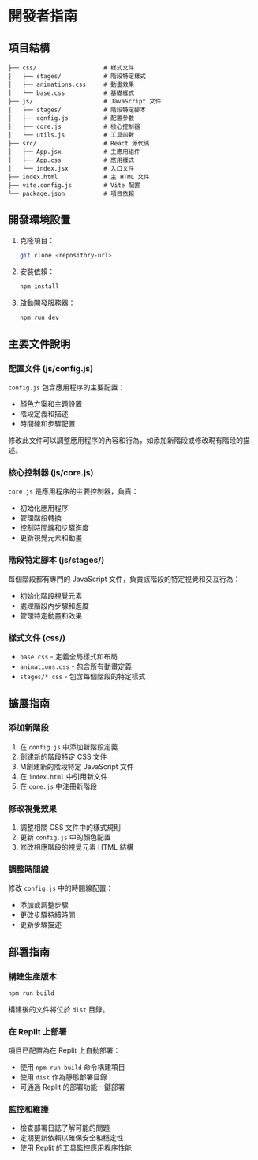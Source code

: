 
# 開發者指南

## 項目結構

```
├── css/                   # 樣式文件
│   ├── stages/            # 階段特定樣式
│   ├── animations.css     # 動畫效果
│   └── base.css           # 基礎樣式
├── js/                    # JavaScript 文件
│   ├── stages/            # 階段特定腳本
│   ├── config.js          # 配置參數
│   ├── core.js            # 核心控制器
│   └── utils.js           # 工具函數
├── src/                   # React 源代碼
│   ├── App.jsx            # 主應用組件
│   ├── App.css            # 應用樣式
│   └── index.jsx          # 入口文件
├── index.html             # 主 HTML 文件
├── vite.config.js         # Vite 配置
└── package.json           # 項目依賴
```

## 開發環境設置

1. 克隆項目：
   ```bash
   git clone <repository-url>
   ```

2. 安裝依賴：
   ```bash
   npm install
   ```

3. 啟動開發服務器：
   ```bash
   npm run dev
   ```

## 主要文件說明

### 配置文件 (js/config.js)

`config.js` 包含應用程序的主要配置：
- 顏色方案和主題設置
- 階段定義和描述
- 時間線和步驟配置

修改此文件可以調整應用程序的內容和行為，如添加新階段或修改現有階段的描述。

### 核心控制器 (js/core.js)

`core.js` 是應用程序的主要控制器，負責：
- 初始化應用程序
- 管理階段轉換
- 控制時間線和步驟進度
- 更新視覺元素和動畫

### 階段特定腳本 (js/stages/)

每個階段都有專門的 JavaScript 文件，負責該階段的特定視覺和交互行為：
- 初始化階段視覺元素
- 處理階段內步驟和進度
- 管理特定動畫和效果

### 樣式文件 (css/)

- `base.css` - 定義全局樣式和布局
- `animations.css` - 包含所有動畫定義
- `stages/*.css` - 包含每個階段的特定樣式

## 擴展指南

### 添加新階段

1. 在 `config.js` 中添加新階段定義
2. 創建新的階段特定 CSS 文件
3. M創建新的階段特定 JavaScript 文件
4. 在 `index.html` 中引用新文件
5. 在 `core.js` 中注冊新階段

### 修改視覺效果

1. 調整相關 CSS 文件中的樣式規則
2. 更新 `config.js` 中的顏色配置
3. 修改相應階段的視覺元素 HTML 結構

### 調整時間線

修改 `config.js` 中的時間線配置：
- 添加或調整步驟
- 更改步驟持續時間
- 更新步驟描述

## 部署指南

### 構建生產版本

```bash
npm run build
```

構建後的文件將位於 `dist` 目錄。

### 在 Replit 上部署

項目已配置為在 Replit 上自動部署：
- 使用 `npm run build` 命令構建項目
- 使用 `dist` 作為靜態部署目錄
- 可通過 Replit 的部署功能一鍵部署

### 監控和維護

- 檢查部署日誌了解可能的問題
- 定期更新依賴以確保安全和穩定性
- 使用 Replit 的工具監控應用程序性能
